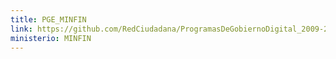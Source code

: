 ```yaml
---
title: PGE_MINFIN
link: https://github.com/RedCiudadana/ProgramasDeGobiernoDigital_2009-2023/raw/main/PGE_MINFIN.pdf
ministerio: MINFIN
---
```

